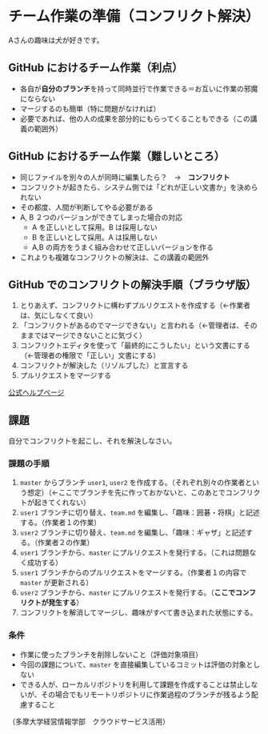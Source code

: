 # チーム作業の準備（コンフリクト解決）

Aさんの趣味は犬が好きです。

## GitHub におけるチーム作業（利点）

- 各自が**自分のブランチ**を持って同時並行で作業できる＝お互いに作業の邪魔にならない
- マージするのも簡単（特に問題がなければ）
- 必要であれば、他の人の成果を部分的にもらってくることもできる（この講義の範囲外）

## GitHub におけるチーム作業（難しいところ）

- 同じファイルを別々の人が同時に編集したら？　→　**コンフリクト**
- コンフリクトが起きたら、システム側では「どれが正しい文書か」を決められない
- その都度、人間が判断してやる必要がある
- A, B ２つのバージョンができてしまった場合の対応
  - A を正しいとして採用。B は採用しない
  - B を正しいとして採用。A は採用しない
  - A,B の両方をうまく組み合わせて正しいバージョンを作る
- これよりも複雑なコンフリクトの解決は、この講義の範囲外

## GitHub でのコンフリクトの解決手順（ブラウザ版）

1. とりあえず、コンフリクトに構わずプルリクエストを作成する（←作業者は、気にしなくて良い）
1. 「コンフリクトがあるのでマージできない」と言われる（←管理者は、そのままではマージできないことに気づく）
1. コンフリクトエディタを使って「最終的にこうしたい」という文書にする（←管理者の権限で「正しい」文書にする）
1. コンフリクトが解決した（リゾルブした）と宣言する
1. プルリクエストをマージする

[公式ヘルプページ](https://help.github.com/ja/github/collaborating-with-issues-and-pull-requests/resolving-a-merge-conflict-on-github)

## 課題

自分でコンフリクトを起こし、それを解決しなさい。

### 課題の手順

1. `master` からブランチ `user1`, `user2` を作成する。（それぞれ別々の作業者という想定）（←ここでブランチを先に作っておかないと、このあとでコンフリクトが起きてくれない）
1. `user1` ブランチに切り替え、`team.md` を編集し、「趣味：囲碁・将棋」と記述する。（作業者１の作業）
1. `user2` ブランチに切り替え、`team.md` を編集し、「趣味：ギャザ」と記述する。（作業者２の作業）
1. `user1` ブランチから、`master` にプルリクエストを発行する。（これは問題なく成功する）
2. `user1` ブランチからのプルリクエストをマージする。（作業者１の内容で `master` が更新される）
3. `user2` ブランチから、`master` にプルリクエストを発行する。（**ここでコンフリクトが発生する**）
4. コンフリクトを解消してマージし、趣味がすべて書き込まれた状態にする。

### 条件
- 作業に使ったブランチを削除しないこと（評価対象項目）
- 今回の課題について、`master` を直接編集しているコミットは評価の対象としない
- できる人が、ローカルリポジトリを利用して課題を作成することは禁止しないが、その場合でもリモートリポジトリに作業過程のブランチが残るよう配慮すること

（多摩大学経営情報学部　クラウドサービス活用）
